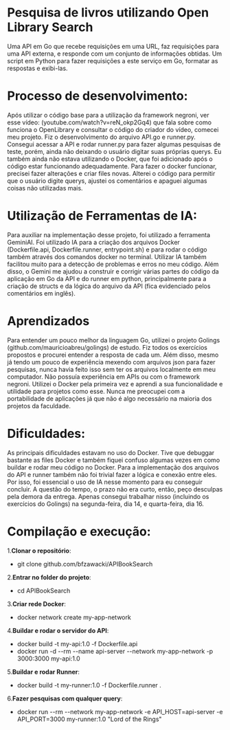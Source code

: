 # Pesquisa de livros utilizando Open Library Search
Uma API em Go que recebe requisições em uma URL, faz requisições para uma API externa, e responde com um conjunto de informações obtidas.
Um script em Python para fazer requisições a este serviço em Go, formatar as respostas e exibi-las.

# Processo de desenvolvimento:
Após utilizar o código base para a utilização da framework negroni, ver esse vídeo: (youtube.com/watch?v=reN_okp2Gq4) que fala sobre como funciona o OpenLibrary e consultar o código do criador do vídeo, comecei meu projeto. Fiz o desenvolvimento do arquivo API.go e runner.py. Consegui acessar a API e rodar runner.py para fazer algumas pesquisas de teste, porém, ainda não deixando o usuário digitar suas próprias querys. Eu também ainda não estava utilizando o Docker, que foi adicionado após o código estar funcionando adequadamente. Para fazer o docker funcionar, precisei fazer alterações e criar files novas. Alterei o código para permitir que o usuário digite querys, ajustei os comentários e apaguei algumas coisas não utilizadas mais.

# Utilização de Ferramentas de IA:
Para auxiliar na implementação desse projeto, foi utilizado a ferramenta GeminiAI. 
Foi utilizado IA para a criação dos arquivos Docker (Dockerfile.api, Dockerfile.runner, entrypoint.sh) e para rodar o código também através dos comandos docker no terminal. Utilizar IA também facilitou muito para a detecção de problemas e erros no meu código.
Além disso, o Gemini me ajudou a construir e corrigir várias partes do código da aplicação em Go da API e do runner em python, principalmente para a criação de structs e da lógica do arquivo da API (fica evidenciado pelos comentários em inglês).

# Aprendizados
Para entender um pouco melhor da linguagem Go, utilizei o projeto Golings (github.com/mauricioabreu/golings) de estudo. Fiz todos os exercícios propostos e procurei entender a resposta de cada um.
Além disso, mesmo já tendo um pouco de experiência mexendo com arquivos json para fazer pesquisas, nunca havia feito isso sem ter os arquivos localmente em meu computador. Não possuía experiência em APIs ou com o framework negroni.
Utilizei o Docker pela primeira vez e aprendi a sua funcionalidade e utilidade para projetos como esse. Nunca me preocupei com a portabilidade de aplicações já que não é algo necessário na maioria dos projetos da faculdade.

# Dificuldades:
As principais dificuldades estavam no uso do Docker. Tive que debuggar bastante as files Docker e também fiquei confuso algumas vezes em como buildar e rodar meu código no Docker.
Para a implementação dos arquivos do API e runner também não foi trivial fazer a lógica e conexão entre eles. Por isso, foi essencial o uso de IA nesse momento para eu conseguir concluir.
A questão do tempo, o prazo não era curto, então, peço desculpas pela demora da entrega. Apenas consegui trabalhar nisso (incluindo os exercícios do Golings) na segunda-feira, dia 14, e quarta-feira, dia 16. 

# Compilação e execução:
1.**Clonar o repositório**: 
  * git clone github.com/bfzawacki/APIBookSearch

2.**Entrar no folder do projeto**: 
  * cd APIBookSearch

3.**Criar rede Docker**:
  * docker network create my-app-network

4.**Buildar e rodar o servidor do API**:
  * docker build -t my-api:1.0 -f Dockerfile.api 
  * docker run -d --rm --name api-server --network my-app-network -p 3000:3000 my-api:1.0

5.**Buildar e rodar Runner**:
  * docker build -t my-runner:1.0 -f Dockerfile.runner .

6.**Fazer pesquisas com qualquer query**:
   * docker run --rm --network my-app-network -e API_HOST=api-server -e API_PORT=3000 my-runner:1.0 "Lord of the Rings"
